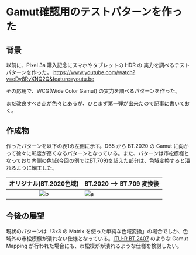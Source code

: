 # Gamut確認用のテストパターンを作った

## 背景

以前に、Pixel 3a 購入記念にスマホやタブレットの HDR の 実力を調べるテストパターンを作った。
https://www.youtube.com/watch?v=eDy8RvXNQ2Q&feature=youtu.be

その応用で、WCG(Wide Color Gamut) の実力を調べるパターンを作った。

まだ改良すべき点が色々とあるが、ひとまず第一弾が出来たので記事に書いておく。

## 作成物

作ったパターンを以下の表1の左側に示す。D65 から BT.2020 の Gamut に向かって徐々に彩度が高くなるパターンとなっている。また、パターンは市松模様となっており内側の色域(今回の例ではBT.709)を超えた部分は、色域変換すると潰れるように細工した。

| オリジナル(BT.2020色域) | BT.2020 --> BT.709 変換後 |
|:----------------------:|:-------------------------|
| ![b](./2019-10-15_21-32-37.png) |   ![a](./2019-10-15_21-32-18.png)  |

## 今後の展望

現状のパターンは「3x3 の Matrix を使った単純な色域変換」の場合でしか、色域外の市松模様が潰れない仕様となっている。[ITU-R BT.2407](https://www.itu.int/dms_pub/itu-r/opb/rep/R-REP-BT.2407-2017-PDF-E.pdf) のような Gamut Mapping が行われた場合にも、市松模がが潰れるような仕様を検討したい。

